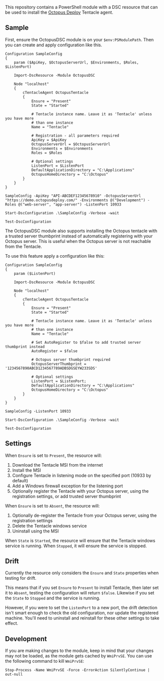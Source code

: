 This repository contains a PowerShell module with a DSC resource that can be used to install the [Octopus Deploy](http://octopusdeploy.com) Tentacle agent.

## Sample

First, ensure the OctopusDSC module is on your `$env:PSModulePath`. Then you can create and apply configuration like this.

```
Configuration SampleConfig
{
    param ($ApiKey, $OctopusServerUrl, $Environments, $Roles, $ListenPort)
 
    Import-DscResource -Module OctopusDSC
 
    Node "localhost"
    {
        cTentacleAgent OctopusTentacle 
        { 
            Ensure = "Present" 
            State = "Started" 
 
            # Tentacle instance name. Leave it as 'Tentacle' unless you have more 
            # than one instance
            Name = "Tentacle"
 
            # Registration - all parameters required
            ApiKey = $ApiKey
            OctopusServerUrl = $OctopusServerUrl
            Environments = $Environments
            Roles = $Roles
 
            # Optional settings
            ListenPort = $ListenPort
            DefaultApplicationDirectory = "C:\Applications"
            OctopusHomeDirectory = "C:\Octopus"
        }
    }
}
 
SampleConfig -ApiKey "API-ABCDEF12345678910" -OctopusServerUrl "https://demo.octopusdeploy.com/" -Environments @("Development") -Roles @("web-server", "app-server") -ListenPort 10933

Start-DscConfiguration .\SampleConfig -Verbose -wait

Test-DscConfiguration
```

The OctopusDSC module also supports installing the Octopus tentacle with a trusted server thumbprint instead of automatically registering with your Octopus server. This is useful when the Octopus server is not reachable from the Tentacle.

To use this feature apply a configuration like this:

```
Configuration SampleConfig
{
    param ($ListenPort)
 
    Import-DscResource -Module OctopusDSC
 
    Node "localhost"
    {
        cTentacleAgent OctopusTentacle 
        { 
            Ensure = "Present"
            State = "Started"
 
            # Tentacle instance name. Leave it as 'Tentacle' unless you have more 
            # than one instance
            Name = "Tentacle"
            
            # Set AutoRegister to $false to add trusted server thumbprint instead
            AutoRegister = $false
            
            # Octopus server thumbprint required
            OctopusServerThumbprint = '1234567890ABCD1234567789ADBSDGSEYW233SDS'                                      
 
            # Optional settings
            ListenPort = $ListenPort;
            DefaultApplicationDirectory = "C:\Applications"
            OctopusHomeDirectory = "C:\Octopus"
        }
    }
}
 
SampleConfig -ListenPort 10933

Start-DscConfiguration .\SampleConfig -Verbose -wait

Test-DscConfiguration
```

## Settings

When `Ensure` is set to `Present`, the resource will:

 1. Download the Tentacle MSI from the internet
 2. Install the MSI
 3. Configure Tentacle in listening mode on the specified port (10933 by default)
 4. Add a Windows firewall exception for the listening port
 5. Optionally register the Tentacle with your Octopus server, using the registration settings, or add trusted server thumbprint

When `Ensure` is set to `Absent`, the resource will:

 1. Optionally de-register the Tentacle from your Octopus server, using the registration settings
 2. Delete the Tentacle windows service
 3. Uninstall using the MSI

When `State` is `Started`, the resource will ensure that the Tentacle windows service is running. When `Stopped`, it will ensure the service is stopped.

## Drift

Currently the resource only considers the `Ensure` and `State` properties when testing for drift. 

This means that if you set `Ensure` to `Present` to install Tentacle, then later set it to `Absent`, testing the configuration will return `$false`. Likewise if you set the `State` to `Stopped` and the service is running. 

However, if you were to set the `ListenPort` to a new port, the drift detection isn't smart enough to check the old configuration, nor update the registered machine. You'll need to uninstall and reinstall for these other settings to take effect.

## Development
If you are making changes to the module, keep in mind that your changes may not be loaded, as the module gets cached by `WmiPrvSE`. You can use the following command to kill `WmiPrvSE`:

```
Stop-Process -Name WmiPrvSE -Force -ErrorAction SilentlyContinue | out-null
```

